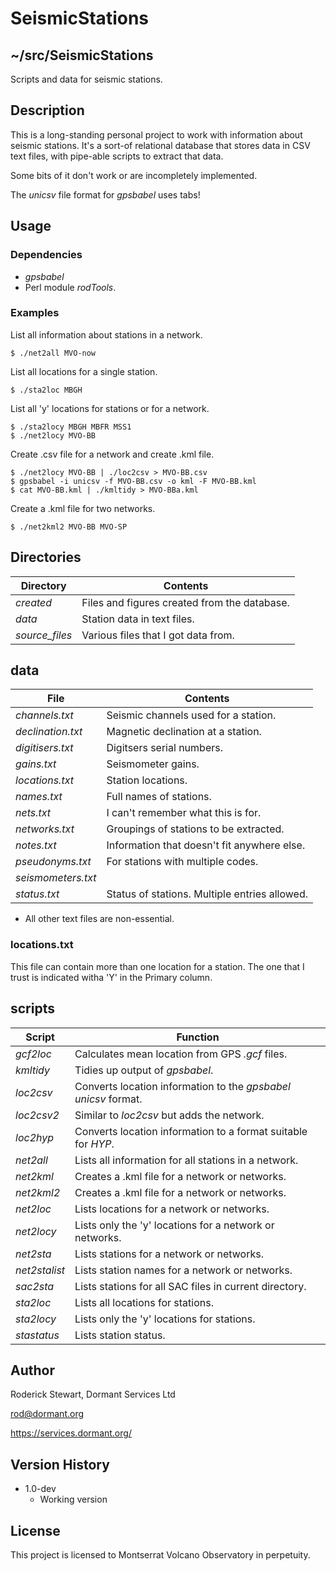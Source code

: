# SeismicStations

## ~/src/SeismicStations

Scripts and data for seismic stations.

## Description

This is a long-standing personal project to work with information about seismic stations. It's a sort-of relational database that stores data in CSV text files, with pipe-able scripts to extract that data.

Some bits of it don't work or are incompletely implemented.

The *unicsv* file format for *gpsbabel* uses tabs!

## Usage

### Dependencies
* *gpsbabel*
* Perl module *rodTools*.

### Examples

List all information about stations in a network.
```
$ ./net2all MVO-now
```
List all locations for a single station.
```
$ ./sta2loc MBGH
```
List all 'y' locations for stations or for a network.
```
$ ./sta2locy MBGH MBFR MSS1
$ ./net2locy MVO-BB
```
Create .csv file for a network and create .kml file.
```
$ ./net2locy MVO-BB | ./loc2csv > MVO-BB.csv
$ gpsbabel -i unicsv -f MVO-BB.csv -o kml -F MVO-BB.kml
$ cat MVO-BB.kml | ./kmltidy > MVO-BBa.kml
```
Create a .kml file for two networks.
```
$ ./net2kml2 MVO-BB MVO-SP
```

## Directories

| Directory       | Contents |
| -------------| -------------------|
| *created*   | Files and figures created from the database.|
| *data*   | Station data in text files.|
| *source_files*   | Various files that I got data from.|

## data

| File       | Contents |
| -------------| -------------------|
| *channels.txt* | Seismic channels used for a station.|
| *declination.txt* | Magnetic declination at a station.|
| *digitisers.txt*   | Digitsers serial numbers.|
| *gains.txt*   | Seismometer gains.|
| *locations.txt*   | Station locations.|
| *names.txt*   | Full names of stations.|
| *nets.txt*   | I can't remember what this is for.|
| *networks.txt*   | Groupings of stations to be extracted.|
| *notes.txt*   | Information that doesn't fit anywhere else.|
| *pseudonyms.txt*   | For stations with multiple codes.|
| *seismometers.txt*   | |
| *status.txt*   | Status of stations. Multiple entries allowed.|

* All other text files are non-essential.

### locations.txt

This file can contain more than one location for a station. The one that I trust is indicated witha 'Y' in the Primary column.

## scripts

| Script       | Function |
| -------------| -------------------|
| *gcf2loc*   | Calculates mean location from GPS *.gcf* files.|
| *kmltidy*   | Tidies up output of *gpsbabel*.|
| *loc2csv*   | Converts location information to the *gpsbabel* *unicsv* format.|
| *loc2csv2*   | Similar to *loc2csv* but adds the network.|
| *loc2hyp*   | Converts location information to a format suitable for *HYP*.|
| *net2all*   | Lists all information for all stations in a network.|
| *net2kml*   | Creates a .kml file for a network or networks.|
| *net2kml2*   |Creates a .kml file for a network or networks.|
| *net2loc*   | Lists locations for a network or networks.|
| *net2locy*   | Lists only the 'y' locations for a network or networks.|
| *net2sta*   | Lists stations for a network or networks.|
| *net2stalist*   | Lists station names for a network or networks.|
| *sac2sta*   | Lists stations for all SAC files in current directory.|
| *sta2loc*   | Lists all locations for stations.|
| *sta2locy*   | Lists only the 'y' locations for stations.|
| *stastatus*   | Lists station status.|

## Author

Roderick Stewart, Dormant Services Ltd

rod@dormant.org

https://services.dormant.org/

## Version History

* 1.0-dev
    * Working version

## License

This project is licensed to Montserrat Volcano Observatory in perpetuity.

